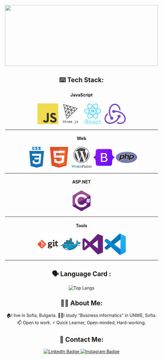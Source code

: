 <div id="header" align="center">
  <img src="https://media.giphy.com/media/kyrJ19nyVQHyE/giphy.gif" width=100% height=200px/>
</div>




<div id="test" align="center">
  <h2>⌨️ Tech Stack: </h2>
<div id="js">
  <h4> JavaScript</h4>
  <img src="https://github.com/devicons/devicon/blob/master/icons/javascript/javascript-original.svg" title="JavaScript" alt="JavaScript" width="70" height="70"/>
  <img src="https://github.com/devicons/devicon/blob/master/icons/threejs/threejs-original-wordmark.svg" title=ThreeJs" alt="ThreeJs" width="70" height="70"/>
  
   <img src="https://github.com/devicons/devicon/blob/master/icons/react/react-original-wordmark.svg" title="React" alt="React" width="70" height="70"/>  
  <img src="https://github.com/devicons/devicon/blob/master/icons/redux/redux-original.svg" title="React" alt="Redux" width="70" height="70"/>
  
</div>   <hr>
<div id="web">
  <h4>Web</h4>
  <img src="https://github.com/devicons/devicon/blob/master/icons/css3/css3-plain-wordmark.svg"  title="CSS3" alt="CSS" width="70" height="70"/>
  <img src="https://github.com/devicons/devicon/blob/master/icons/html5/html5-original.svg" title="HTML5" alt="HTML" width="70" height="70"/>
  <img src="https://github.com/devicons/devicon/blob/master/icons/wordpress/wordpress-original.svg" title="Wordpress" alt="Wordpress" width="70" height="70"/> 
  <img src="https://github.com/devicons/devicon/blob/master/icons/bootstrap/bootstrap-original.svg" title="Bootstrap" alt="Bootstrap" width="70" height="70"/>
  <img src="https://github.com/devicons/devicon/blob/master/icons/php/php-original.svg" title="PHP" alt="PHP" width="70" height="70"/>   
</div> <hr>
<div id="c#">
            <h4> ASP.NET </h4>
    <img src="https://github.com/devicons/devicon/blob/master/icons/csharp/csharp-original.svg" title="CSharp" alt="CSharp" width="70" height="70"/>         
</div> <hr>
<div id="tools">
     <h4>Tools</h4>
   
  <img src="https://github.com/devicons/devicon/blob/master/icons/git/git-original-wordmark.svg" title="Git" alt="Git" width="70" height="70"/>
  <img src="https://github.com/devicons/devicon/blob/master/icons/docker/docker-original.svg" title="Docker" alt="Docker" width="70" height="70"/>
<img src="https://github.com/devicons/devicon/blob/master/icons/visualstudio/visualstudio-plain.svg" title="VisualStudio" alt="VisualStudio" width="70" height="70"/>
<img src="https://github.com/devicons/devicon/blob/master/icons/vscode/vscode-original.svg" title="VisualStudio" alt="VisualStudio" width="70" height="70"/>
                                                                                                                                               
</div> <hr>

    
</div>
                                                                                                                                                                                                                                                                                            
<div align="center">
  <h2> 🗣️ Language Card : </h2>
  <img src="https://github-readme-stats.vercel.app/api/top-langs/?username=TheHero9&repo=github-readme-stats&layout=compact&theme=dark&border_radius=15" alt="Top Langs"/>



<h2> 🙍‍♂️ About Me: </h2>

 🏠I live in Sofia, Bulgaria.
 👨‍🎓I study "Business informatics" in UNWE, Sofia.
 📫 Open to work.
 ⚡ Quick Learner, Open-minded, Hard-working.
                                     
                                     

<h2> 💌 Contact Me: </h2>
<div id="badges">
  <a href="https://www.linkedin.com/in/demetrios-vlassis/">
    <img src="https://img.shields.io/badge/LinkedIn-blue?style=for-the-badge&logo=linkedin&logoColor=white" width=200px alt="LinkedIn Badge"/>
  </a>
                                                                                                                                            

 
  <a href="https://www.instagram.com/dimi.v.9/">
    <img src="https://img.shields.io/badge/Instagram-purple?style=for-the-badge&logo=instagram&logoColor=white" width=220px alt="Instagram Badge"/>
  </a>
</div>
</div>
